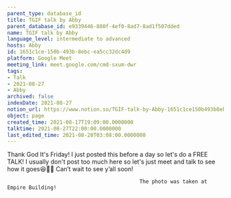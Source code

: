 ```yaml
---
parent_type: database_id
title: TGIF talk by Abby
parent_database_id: e9339446-880f-4ef0-8ad7-8ad1f507dded
name: TGIF talk by Abby
language_level: intermediate to advanced
hosts: Abby
id: 1651c1ce-150b-493b-8ebc-ea5cc32dc4d9
platform: Google Meet
meeting_link: meet.google.com/cmd-sxum-dwr
tags:
- Talk
- 2021-08-27
- Abby
archived: false
indexDate: 2021-08-27
notion_url: https://www.notion.so/TGIF-talk-by-Abby-1651c1ce150b493b8ebcea5cc32dc4d9
object: page
created_time: 2021-08-17T19:09:00.0000000
talktime: 2021-08-27T22:00:00.0000000
last_edited_time: 2021-08-28T03:08:00.0000000
---
```




Thank God It's Friday! I just posted this before a day so let's do a FREE TALK!
I usually don't post too much here so let's just meet and talk to see how it goes😆👍🏻
Can’t wait to see y’all soon!



                                               The photo was taken at Empire Building!











